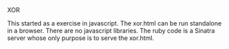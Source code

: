 XOR

This started as a exercise in javascript.  The xor.html can be run standalone in a browser.  There are no javascript libraries. The ruby code is a Sinatra server whose only purpose is to serve the xor.html.
